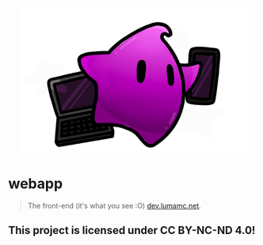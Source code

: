 <p align="center">
  <a href="https://lumamc.net">
    <img src="https://github.com/LumaLibre/artwork/blob/master/lumas/styled/CrossplatformLuma.png?raw=true" alt="Luma" width="" height="300">
  </a>
</p>

# webapp

> The front-end (it's what you see :O) [dev.lumamc.net](https://dev.lumamc.net).

## This project is licensed under CC BY-NC-ND 4.0!
